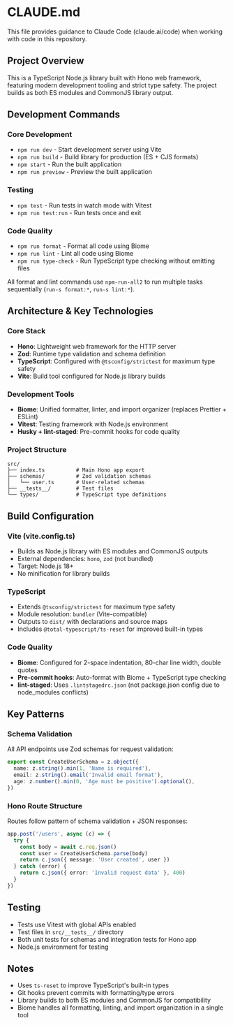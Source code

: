 # CLAUDE.md

This file provides guidance to Claude Code (claude.ai/code) when working with code in this repository.

## Project Overview

This is a TypeScript Node.js library built with Hono web framework, featuring modern development tooling and strict type safety. The project builds as both ES modules and CommonJS library output.

## Development Commands

### Core Development
- `npm run dev` - Start development server using Vite
- `npm run build` - Build library for production (ES + CJS formats)
- `npm start` - Run the built application
- `npm run preview` - Preview the built application

### Testing
- `npm test` - Run tests in watch mode with Vitest
- `npm run test:run` - Run tests once and exit

### Code Quality
- `npm run format` - Format all code using Biome
- `npm run lint` - Lint all code using Biome
- `npm run type-check` - Run TypeScript type checking without emitting files

All format and lint commands use `npm-run-all2` to run multiple tasks sequentially (`run-s format:*`, `run-s lint:*`).

## Architecture & Key Technologies

### Core Stack
- **Hono**: Lightweight web framework for the HTTP server
- **Zod**: Runtime type validation and schema definition
- **TypeScript**: Configured with `@tsconfig/strictest` for maximum type safety
- **Vite**: Build tool configured for Node.js library builds

### Development Tools
- **Biome**: Unified formatter, linter, and import organizer (replaces Prettier + ESLint)
- **Vitest**: Testing framework with Node.js environment
- **Husky + lint-staged**: Pre-commit hooks for code quality

### Project Structure
```
src/
├── index.ts          # Main Hono app export
├── schemas/          # Zod validation schemas
│   └── user.ts       # User-related schemas
├── __tests__/        # Test files
└── types/            # TypeScript type definitions
```

## Build Configuration

### Vite (vite.config.ts)
- Builds as Node.js library with ES modules and CommonJS outputs
- External dependencies: `hono`, `zod` (not bundled)
- Target: Node.js 18+
- No minification for library builds

### TypeScript
- Extends `@tsconfig/strictest` for maximum type safety
- Module resolution: `bundler` (Vite-compatible)
- Outputs to `dist/` with declarations and source maps
- Includes `@total-typescript/ts-reset` for improved built-in types

### Code Quality
- **Biome**: Configured for 2-space indentation, 80-char line width, double quotes
- **Pre-commit hooks**: Auto-format with Biome + TypeScript type checking
- **lint-staged**: Uses `.lintstagedrc.json` (not package.json config due to node_modules conflicts)

## Key Patterns

### Schema Validation
All API endpoints use Zod schemas for request validation:
```typescript
export const CreateUserSchema = z.object({
  name: z.string().min(1, 'Name is required'),
  email: z.string().email('Invalid email format'),
  age: z.number().min(0, 'Age must be positive').optional(),
})
```

### Hono Route Structure
Routes follow pattern of schema validation + JSON responses:
```typescript
app.post('/users', async (c) => {
  try {
    const body = await c.req.json()
    const user = CreateUserSchema.parse(body)
    return c.json({ message: 'User created', user })
  } catch (error) {
    return c.json({ error: 'Invalid request data' }, 400)
  }
})
```

## Testing

- Tests use Vitest with global APIs enabled
- Test files in `src/__tests__/` directory
- Both unit tests for schemas and integration tests for Hono app
- Node.js environment for testing

## Notes

- Uses `ts-reset` to improve TypeScript's built-in types
- Git hooks prevent commits with formatting/type errors
- Library builds to both ES modules and CommonJS for compatibility
- Biome handles all formatting, linting, and import organization in a single tool